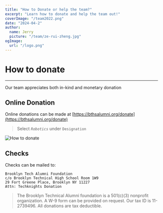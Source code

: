 ```yaml
---
title: "How to Donate or help the team?"
excerpt: "Learn how to donate and help the team out!"
coverImage: "/team2022.png"
date: "2024-04-2"
author:
  name: Jerry
  picture: "/team/ze-rui-zheng.jpg"
ogImage:
  url: "/logo.png"
---
```


# How to donate
___
Our team appreciates both in-kind and monetary donation

## Online Donation
Online donations can be made at [https://bthsalumni.org/donate](https://bthsalumni.org/donate)

> Select *`Robotics`* under `Designation`

![How to donate](/donation.png)

## Checks
Checks can be mailed to:
```
Brooklyn Tech Alumni Foundation
c/o Brooklyn Technical High School Room 1W9
29 Fort Greene Place, Brooklyn NY 11227
Attn: Techknights Donation
```
> The Brooklyn Technical Alumni foundation is a 501(c)(3) nonprofit organization. A W-9 form can be provided on request. Our tax ID is 11-2739496. All donations are tax deductible.